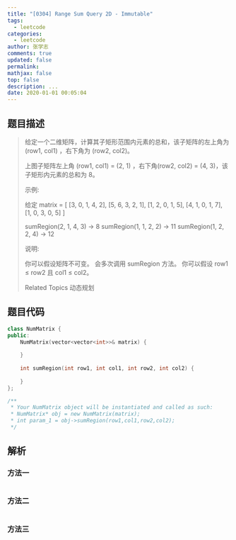 ```yaml
---
title: "[0304] Range Sum Query 2D - Immutable"
tags:
  - leetcode
categories:
  - leetcode
author: 张学志
comments: true
updated: false
permalink:
mathjax: false
top: false
description: ...
date: 2020-01-01 00:05:04
---
```


## 题目描述

> 给定一个二维矩阵，计算其子矩形范围内元素的总和，该子矩阵的左上角为 (row1, col1) ，右下角为 (row2, col2)。 
> 
> 
> 上图子矩阵左上角 (row1, col1) = (2, 1) ，右下角(row2, col2) = (4, 3)，该子矩形内元素的总和为 8。 
> 
> 示例: 
> 
> 给定 matrix = [
> [3, 0, 1, 4, 2],
> [5, 6, 3, 2, 1],
> [1, 2, 0, 1, 5],
> [4, 1, 0, 1, 7],
> [1, 0, 3, 0, 5]
> ]
> 
> sumRegion(2, 1, 4, 3) -> 8
> sumRegion(1, 1, 2, 2) -> 11
> sumRegion(1, 2, 2, 4) -> 12
> 
> 
> 说明: 
> 
> 
> 你可以假设矩阵不可变。 
> 会多次调用 sumRegion 方法。 
> 你可以假设 row1 ≤ row2 且 col1 ≤ col2。 
> 
> Related Topics 动态规划

## 题目代码

```cpp
class NumMatrix {
public:
    NumMatrix(vector<vector<int>>& matrix) {
        
    }
    
    int sumRegion(int row1, int col1, int row2, int col2) {
        
    }
};

/**
 * Your NumMatrix object will be instantiated and called as such:
 * NumMatrix* obj = new NumMatrix(matrix);
 * int param_1 = obj->sumRegion(row1,col1,row2,col2);
 */
```

## 解析

### 方法一

```cpp

```

### 方法二

```cpp

```

### 方法三

```cpp

```

